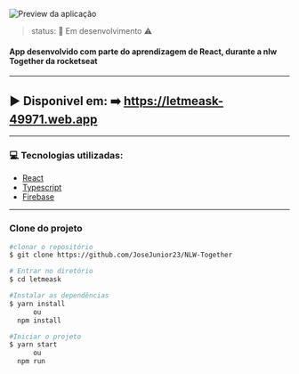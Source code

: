 ![Preview da aplicação](https://media.giphy.com/media/4Le8W0EPqcA09aQkev/giphy.gif)
> status: 🚧 Em desenvolvimento ⚠️ 

 #### App desenvolvido com parte do aprendizagem de React, durante a nlw Together  da rocketseat
---
##  ▶️ Disponivel em:  ➡️ https://letmeask-49971.web.app
---
### 💻 Tecnologias utilizadas: 
 - [React](https://pt-br.reactjs.org/)
 - [Typescript](https://www.typescriptlang.org/)
 - [Firebase](https://firebase.google.com/?hl=pt)
---
### Clone do projeto
``` bash
#clonar o repositório
$ git clone https://github.com/JoseJunior23/NLW-Together

# Entrar no diretório
$ cd letmeask

#Instalar as dependências
$ yarn install
      ou
  npm install

#Iniciar o projeto 
$ yarn start
      ou
  npm run      

```



